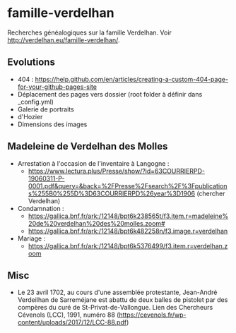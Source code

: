 # famille-verdelhan

Recherches généalogiques sur la famille Verdelhan. Voir <http://verdelhan.eu/famille-verdelhan/>.

## Evolutions

  * 404 : https://help.github.com/en/articles/creating-a-custom-404-page-for-your-github-pages-site
  * Déplacement des pages vers dossier (root folder à définir dans _config.yml)
  * Galerie de portraits
  * d'Hozier
  * Dimensions des images

## Madeleine de Verdelhan des Molles

  * Arrestation à l'occasion de l'inventaire à Langogne :
    * https://www.lectura.plus/Presse/show/?id=63COURRIERPD-19060311-P-0001.pdf&query=&back=%2FPresse%2Fsearch%2F%3Fpublications%255B0%255D%3D63COURRIERPD%26year%3D1906 (chercher Verdelhan)
  * Condamnation :
    * https://gallica.bnf.fr/ark:/12148/bpt6k238565t/f3.item.r=madeleine%20de%20verdelhan%20des%20molles.zoom#
    * https://gallica.bnf.fr/ark:/12148/bpt6k482258n/f3.image.r=verdelhan
  * Mariage :
    * https://gallica.bnf.fr/ark:/12148/bpt6k5376499/f3.item.r=verdelhan.zoom

## Misc

  * Le 23 avril 1702, au cours d'une assemblée protestante, Jean-André Verdeilhan de Sarreméjane est abattu de deux balles de pistolet par des compères du curé de St-Privat-de-Vallongue. Lien des Chercheurs Cévenols (LCC), 1991, numéro 88 (https://cevenols.fr/wp-content/uploads/2017/12/LCC-88.pdf)
